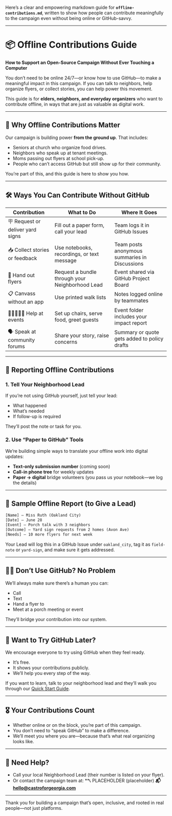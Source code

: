 Here’s a clear and empowering markdown guide for **`offline-contributions.md`**, written to show how people can contribute meaningfully to the campaign even without being online or GitHub-savvy.

---

# 📦 Offline Contributions Guide

**How to Support an Open-Source Campaign Without Ever Touching a Computer**

You don’t need to be online 24/7—or know how to use GitHub—to make a meaningful impact in this campaign. If you can talk to neighbors, help organize flyers, or collect stories, you can help power this movement.

This guide is for **elders, neighbors, and everyday organizers** who want to contribute offline, in ways that are just as valuable as digital work.

---

## 🤲 Why Offline Contributions Matter

Our campaign is building power **from the ground up**. That includes:

* Seniors at church who organize food drives.
* Neighbors who speak up at tenant meetings.
* Moms passing out flyers at school pick-up.
* People who can’t access GitHub but still show up for their community.

You’re part of this, and this guide is here to show you how.

---

## 🛠️ Ways You Can Contribute Without GitHub

| Contribution                     | What to Do                                      | Where It Goes                                 |
| -------------------------------- | ----------------------------------------------- | --------------------------------------------- |
| 🪧 Request or deliver yard signs | Fill out a paper form, call your lead           | Team logs it in GitHub Issues                 |
| 📥 Collect stories or feedback   | Use notebooks, recordings, or text message      | Team posts anonymous summaries in Discussions |
| 📄 Hand out flyers               | Request a bundle through your Neighborhood Lead | Event shared via GitHub Project Board         |
| 📋 Canvass without an app        | Use printed walk lists                          | Notes logged online by teammates              |
| 🧑🏽‍🤝‍🧑🏿 Help at events      | Set up chairs, serve food, greet guests         | Event folder includes your impact report      |
| 🗣️ Speak at community forums    | Share your story, raise concerns                | Summary or quote gets added to policy drafts  |

---

## 🧾 Reporting Offline Contributions

### 1. Tell Your Neighborhood Lead

If you’re not using GitHub yourself, just tell your lead:

* What happened
* What’s needed
* If follow-up is required

They’ll post the note or task for you.

### 2. Use “Paper to GitHub” Tools

We’re building simple ways to translate your offline work into digital updates:

* **Text-only submission number** (coming soon)
* **Call-in phone tree** for weekly updates
* **Paper → digital** bridge volunteers (you pass us your notebook—we log the details)

---

## 📝 Sample Offline Report (to Give a Lead)

```txt
[Name] — Miss Ruth (Oakland City)
[Date] — June 28
[Event] — Porch talk with 3 neighbors
[Outcome] — Yard sign requests from 2 homes (Avon Ave)
[Needs] — 10 more flyers for next week
```

Your Lead will log this in a GitHub Issue under `oakland_city`, tag it as `field-note` or `yard-sign`, and make sure it gets addressed.

---

## 🧑‍🏫 Don’t Use GitHub? No Problem

We’ll always make sure there’s a human you can:

* Call
* Text
* Hand a flyer to
* Meet at a porch meeting or event

They’ll bridge your contribution into our system.

---

## 📢 Want to Try GitHub Later?

We encourage everyone to try using GitHub when they feel ready.

* It’s free.
* It shows your contributions publicly.
* We’ll help you every step of the way.

If you want to learn, talk to your neighborhood lead and they’ll walk you through our [Quick Start Guide](../get-involved/quick-start-guide.md).

---

## 🎖️ Your Contributions Count

* Whether online or on the block, you’re part of this campaign.
* You don’t need to “speak GitHub” to make a difference.
* We’ll meet you where you are—because that’s what real organizing looks like.

---

## 🧭 Need Help?

* Call your local Neighborhood Lead (their number is listed on your flyer).
* Or contact the campaign team at:
  **📞 PLACEHOLDER (placeholder)
  **📬 [hello@castroforgeorgia.com](mailto:hello@castroforgeorgia.com)**

---

Thank you for building a campaign that’s open, inclusive, and rooted in real people—not just platforms.
